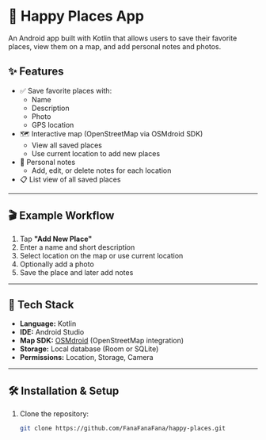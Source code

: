 # 📍 Happy Places App

An Android app built with Kotlin that allows users to save their favorite places, view them on a map, and add personal notes and photos.

## ✨ Features

- ✅ Save favorite places with:
  - Name
  - Description
  - Photo
  - GPS location
- 🗺️ Interactive map (OpenStreetMap via OSMdroid SDK)
  - View all saved places
  - Use current location to add new places
- 📝 Personal notes
  - Add, edit, or delete notes for each location
- 📋 List view of all saved places

---

## 🎬 Example Workflow

1. Tap **"Add New Place"**
2. Enter a name and short description
3. Select location on the map or use current location
4. Optionally add a photo
5. Save the place and later add notes

---


## 🧰 Tech Stack

- **Language:** Kotlin  
- **IDE:** Android Studio  
- **Map SDK:** [OSMdroid](https://github.com/osmdroid/osmdroid) (OpenStreetMap integration)  
- **Storage:** Local database (Room or SQLite)  
- **Permissions:** Location, Storage, Camera

---

## 🛠 Installation & Setup

1. Clone the repository:
   ```bash
   git clone https://github.com/FanaFanaFana/happy-places.git

